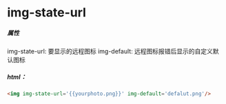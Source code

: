 # img-state-url

##### 属性
img-state-url: 要显示的远程图标
img-default: 远程图标报错后显示的自定义默认图标

##### html：
```html
<img img-state-url='{{yourphoto.png}}' img-default='defalut.png'/>
```

